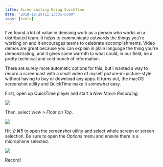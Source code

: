 ```yaml
---
title: Screencasting Using QuickTime
date: "2018-12-29T11:13:31-0500"
tags: [tools]
---
```


I've found a lot of value in demoing work as a person who works on a
distributed team. It helps to communicate outwards the things you're working on
and it encourages teams to celebrate accomplishments. Video demos are great
because you can explain in plain language the thing you're demonstrating, and
it gives some warmth to what could, in our field, be a
pretty technical and cold bunch of information.

There are surely more automatic options for this, but I wanted a way to record
a screencast with a small video of myself picture-in-picture-style without
having to buy or download any apps. It turns out, the macOS screenshot utility
and QuickTime make it somewhat easy.

First, open up QuickTime player and start a _New Movie Recording_.

![](/assets/blog/screencasting-using-quicktime/file.png)

Then, select _View > Float on Top_.

![](/assets/blog/screencasting-using-quicktime/view.png)

Hit ⇧⌘5 to open the screenshot utility and select whole screen or screen
selection. Be sure to open the _Options_ menu and ensure there is a microphone
selected.

![](/assets/blog/screencasting-using-quicktime/util.png)

Record!
